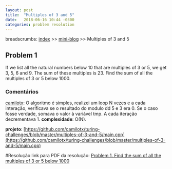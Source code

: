 ```yaml
---
layout: post
title:  "Multiples of 3 and 5"
date:   2018-06-16 10:44 -0300
categories: problem resolution
---
```


breadscrumbs: [index](http://turing-challenges.github.io/) >> [mini-blog](http://turing-challenges.github.io/mini-blog) >>  Multiples of 3 and 5

## Problem 1

If we list all the natural numbers below 10 that are multiples of 3 or 5, we get 3, 5, 6 and 9. The sum of these multiples is 23.
Find the sum of all the multiples of 3 or 5 below 1000.


### Comentários

[camilotx](https://github.com/camilotx): O algoritmo é simples, realizei um loop N vezes e a cada interação, verificava se o resultado do modulo dd 5 e 3 era 0.  Se o caso fosse verdade, somava o valor à variável tmp. A cada iteração decrementava 1.
**complexidade**: O(N).

**projeto**: [https://github.com/camilotx/turing-challenges/blob/master/multiples-of-3-and-5/main.cpp](https://github.com/camilotx/turing-challenges/blob/master/multiples-of-3-and-5/main.cpp)


#Resolução
link para PDF da resolução: [Problem 1. Find the sum of all the multiples of 3 or 5 below 1000](https://projecteuler.net/overview=001)
